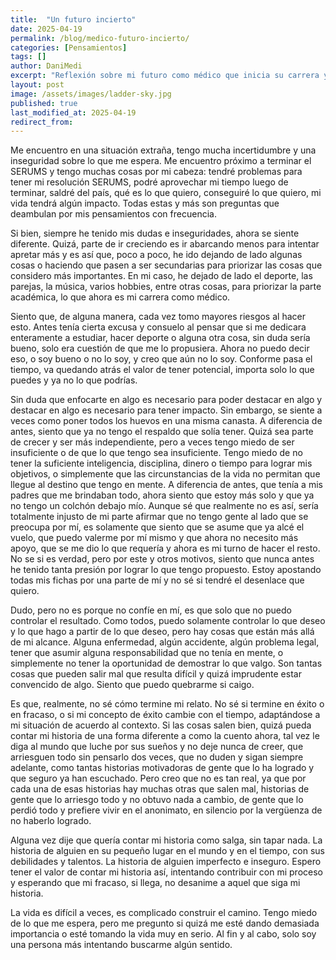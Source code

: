 ```yaml
---
title:  "Un futuro incierto"
date: 2025-04-19
permalink: /blog/medico-futuro-incierto/
categories: [Pensamientos]
tags: []
author: DaniMedi
excerpt: "Reflexión sobre mi futuro como médico que inicia su carrera y las cosas que siento en este momento de mi vida"
layout: post
image: /assets/images/ladder-sky.jpg
published: true
last_modified_at: 2025-04-19
redirect_from:
---
```


Me encuentro en una situación extraña, tengo mucha incertidumbre y una inseguridad sobre lo que me espera. Me encuentro próximo a terminar el SERUMS y tengo muchas cosas por mi cabeza: tendré problemas para tener mi resolución SERUMS, podré aprovechar mi tiempo luego de terminar, saldré del país, qué es lo que quiero, conseguiré lo que quiero, mi vida tendrá algún impacto. Todas estas y más son preguntas que deambulan por mis pensamientos con frecuencia.

Si bien, siempre he tenido mis dudas e inseguridades, ahora se siente diferente. Quizá, parte de ir creciendo es ir abarcando menos para intentar apretar más y es así que, poco a poco, he ido dejando de lado algunas cosas o haciendo que pasen a ser secundarias para priorizar las cosas que considero más importantes. En mi caso, he dejado de lado el deporte, las parejas, la música, varios hobbies, entre otras cosas, para priorizar la parte académica, lo que ahora es mi carrera como médico.

Siento que, de alguna manera, cada vez tomo mayores riesgos al hacer esto. Antes tenía cierta excusa y consuelo al pensar que si me dedicara enteramente a estudiar, hacer deporte o alguna otra cosa, sin duda sería bueno, solo era cuestión de que me lo propusiera. Ahora no puedo decir eso, o soy bueno o no lo soy, y creo que aún no lo soy. Conforme pasa el tiempo, va quedando atrás el valor de tener potencial, importa solo lo que puedes y ya no lo que podrías.

Sin duda que enfocarte en algo es necesario para poder destacar en algo y destacar en algo es necesario para tener impacto. Sin embargo, se siente a veces como poner todos los huevos en una misma canasta. A diferencia de antes, siento que ya no tengo el respaldo que solía tener. Quizá sea parte de crecer y ser más independiente, pero a veces tengo miedo de ser insuficiente o de que lo que tengo sea insuficiente. Tengo miedo de no tener la suficiente inteligencia, disciplina, dinero o tiempo para lograr mis objetivos, o simplemente que las circunstancias de la vida no permitan que llegue al destino que tengo en mente. A diferencia de antes, que tenía a mis padres que me brindaban todo, ahora siento que estoy más solo y que ya no tengo un colchón debajo mío. Aunque sé que realmente no es así, sería totalmente injusto de mi parte afirmar que no tengo gente al lado que se preocupa por mí, es solamente que siento que se asume que ya alcé el vuelo, que puedo valerme por mí mismo y que ahora no necesito más apoyo, que se me dio lo que requería y ahora es mi turno de hacer el resto. No se si es verdad, pero por este y otros motivos, siento que nunca antes he tenido tanta presión por lograr lo que tengo propuesto. Estoy apostando todas mis fichas por una parte de mí y no sé si tendré el desenlace que quiero.

Dudo, pero no es porque no confíe en mí, es que solo que no puedo controlar el resultado. Como todos, puedo solamente controlar lo que deseo y lo que hago a partir de lo que deseo, pero hay cosas que están más allá de mi alcance. Alguna enfermedad, algún accidente, algún problema legal, tener que asumir alguna responsabilidad que no tenía en mente, o simplemente no tener la oportunidad de demostrar lo que valgo. Son tantas cosas que pueden salir mal que resulta difícil y quizá imprudente estar convencido de algo. Siento que puedo quebrarme si caigo.

Es que, realmente, no sé cómo termine mi relato. No sé si termine en éxito o en fracaso, o si mi concepto de éxito cambie con el tiempo, adaptándose a mi situación de acuerdo al contexto. Si las cosas salen bien, quizá pueda contar mi historia de una forma diferente a como la cuento ahora, tal vez le diga al mundo que luche por sus sueños y no deje nunca de creer, que arriesguen todo sin pensarlo dos veces, que no duden y sigan siempre adelante, como tantas historias motivadoras de gente que lo ha logrado y que seguro ya han escuchado. Pero creo que no es tan real, ya que por cada una de esas historias hay muchas otras que salen mal, historias de gente que lo arriesgo todo y no obtuvo nada a cambio, de gente que lo perdió todo y prefiere vivir en el anonimato, en silencio por la vergüenza de no haberlo logrado.

Alguna vez dije que quería contar mi historia como salga, sin tapar nada. La historia de alguien en su pequeño lugar en el mundo y en el tiempo, con sus debilidades y talentos. La historia de alguien imperfecto e inseguro. Espero tener el valor de contar mi historia así, intentando contribuir con mi proceso y esperando que mi fracaso, si llega, no desanime a aquel que siga mi historia.

La vida es difícil a veces, es complicado construir el camino. Tengo miedo de lo que me espera, pero me pregunto si quizá me esté dando demasiada importancia o esté tomando la vida muy en serio. Al fin y al cabo, solo soy una persona más intentando buscarme algún sentido.
